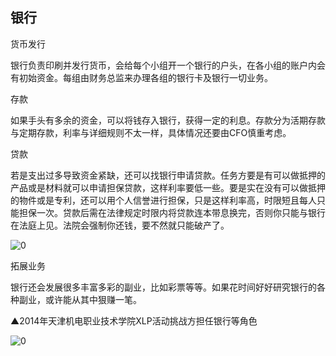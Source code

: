 ## 银行

货币发行

银行负责印刷并发行货币，会给每个小组开一个银行的户头，在各小组的账户内会有初始资金。每组由财务总监来办理各组的银行卡及银行一切业务。

存款

如果手头有多余的资金，可以将钱存入银行，获得一定的利息。存款分为活期存款与定期存款，利率与详细规则不太一样，具体情况还要由CFO慎重考虑。

贷款

若是支出过多导致资金紧缺，还可以找银行申请贷款。任务方要是有可以做抵押的产品或是材料就可以申请担保贷款，这样利率要低一些。要是实在没有可以做抵押的物件或是专利，还可以用个人信誉进行担保，只是这样利率高，时限短且每人只能担保一次。贷款后需在法律规定时限内将贷款连本带息换完，否则你只能与银行在法庭上见。法院会强制你还钱，要不然就只能破产了。


![0](E:\清华MEM课程\gitbook\hou\XLP_Ops_Manual_9eb2\assets\execution\bank/00.jpg)

拓展业务

银行还会发展很多丰富多彩的副业，比如彩票等等。如果花时间好好研究银行的各种副业，或许能从其中狠赚一笔。

▲2014年天津机电职业技术学院XLP活动挑战方担任银行等角色


![0](E:\清华MEM课程\gitbook\hou\XLP_Ops_Manual_9eb2\assets\execution\bank/01.jpg)

